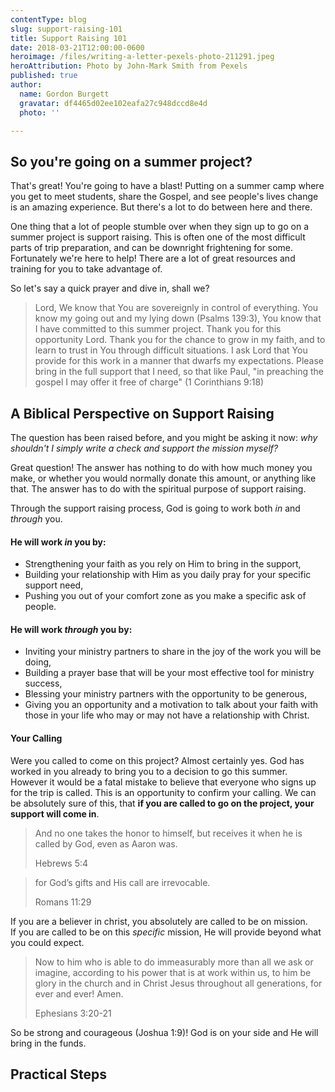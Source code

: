 ```yaml
---
contentType: blog
slug: support-raising-101
title: Support Raising 101
date: 2018-03-21T12:00:00-0600
heroimage: /files/writing-a-letter-pexels-photo-211291.jpeg
heroAttribution: Photo by John-Mark Smith from Pexels
published: true
author:
  name: Gordon Burgett
  gravatar: df4465d02ee102eafa27c948dccd8e4d
  photo: ''

---
```


## So you're going on a summer project?

That's great!  You're going to have a blast!  Putting on a summer camp where
you get to meet students, share the Gospel, and see people's lives change is
an amazing experience.  But there's a lot to do between here and there.

One thing that a lot of people stumble over when they sign up to go on a summer
project is support raising.  This is often one of the most difficult parts of
trip preparation, and can be downright frightening for some.  Fortunately we're
here to help!  There are a lot of great resources and training for you to take 
advantage of.

So let's say a quick prayer and dive in, shall we?

> Lord,
> We know that You are sovereignly in control of everything.  You know my going
> out and my lying down (Psalms 139:3), You know that I have committed to this
> summer project.  Thank you for this opportunity Lord.  Thank you for the chance
> to grow in my faith, and to learn to trust in You through difficult situations.
> I ask Lord that You provide for this work in a manner that dwarfs my expectations.
> Please bring in the full support that I need, so that like Paul, "in preaching
> the gospel I may offer it free of charge" (1 Corinthians 9:18)

## A Biblical Perspective on Support Raising

The question has been raised before, and you might be asking it now: *why shouldn't
I simply write a check and support the mission myself?*

Great question!  The answer has nothing to do with how much money you make, or
whether you would normally donate this amount, or anything like that.  The answer
has to do with the spiritual purpose of support raising.

Through the support raising process, God is going to work both *in* and *through*
you.  

#### He will work *in* you by:

- Strengthening your faith as you rely on Him to bring in the support,
- Building your relationship with Him as you daily pray for your specific support need,
- Pushing you out of your comfort zone as you make a specific ask of people.

#### He will work *through* you by:

- Inviting your ministry partners to share in the joy of the work you will be doing,
- Building a prayer base that will be your most effective tool for ministry success,
- Blessing your ministry partners with the opportunity to be generous,
- Giving you an opportunity and a motivation to talk about your faith with those
  in your life who may or may not have a relationship with Christ.

#### Your Calling

Were you called to come on this project?  Almost certainly yes.  God has worked
in you already to bring you to a decision to go this summer.  However it would
be a fatal mistake to believe that everyone who signs up for the trip is called.
This is an opportunity to confirm your calling.  We can be absolutely sure of this,
that **if you are called to go on the project, your support will come in**.

> And no one takes the honor to himself, but receives it when he is called by God,
> even as Aaron was. 
> <footer class="blockquote-footer">Hebrews 5:4</footer>

> for God’s gifts and His call are irrevocable.
> <footer class="blockquote-footer">Romans 11:29</footer>

If you are a believer in christ, you absolutely are called to be on mission.  
If you are called to be on this *specific* mission, He will provide beyond what
you could expect.

> Now to him who is able to do immeasurably more than all we ask or imagine,
> according to his power that is at work within us, to him be glory in the church
> and in Christ Jesus throughout all generations, for ever and ever! Amen.
> <footer class="blockquote-footer">Ephesians 3:20-21</footer>

So be strong and courageous (Joshua 1:9)!  God is on your side and He will bring
in the funds.

## Practical Steps